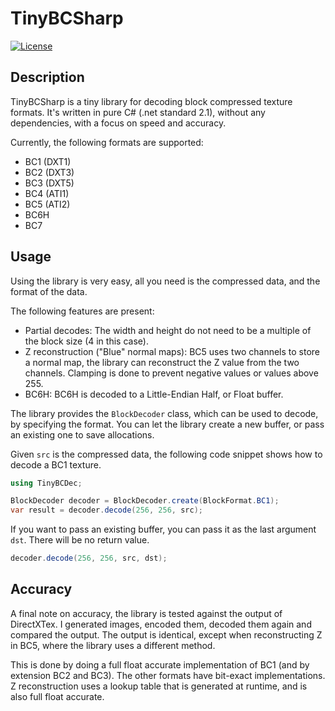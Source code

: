 ﻿# TinyBCSharp

[![License](https://img.shields.io/github/license/jandk/TinyBCSharp)](https://opensource.org/licenses/MIT)

## Description

TinyBCSharp is a tiny library for decoding block compressed texture formats. It's written in pure C# (.net standard 2.1),
without any dependencies, with a focus on speed and accuracy.

Currently, the following formats are supported:

- BC1 (DXT1)
- BC2 (DXT3)
- BC3 (DXT5)
- BC4 (ATI1)
- BC5 (ATI2)
- BC6H
- BC7

## Usage

Using the library is very easy, all you need is the compressed data, and the format of the data.

The following features are present:

- Partial decodes: The width and height do not need to be a multiple of the block size (4 in this case).
- Z reconstruction ("Blue" normal maps): BC5 uses two channels to store a normal map, the library can reconstruct the Z
  value from the two channels. Clamping is done to prevent negative values or values above 255.
- BC6H: BC6H is decoded to a Little-Endian Half, or Float buffer.

The library provides the `BlockDecoder` class, which can be used to decode, by specifying the format.
You can let the library create a new buffer, or pass an existing one to save allocations.

Given `src` is the compressed data, the following code snippet shows how to decode a BC1 texture.

```csharp
using TinyBCDec;

BlockDecoder decoder = BlockDecoder.create(BlockFormat.BC1);
var result = decoder.decode(256, 256, src);
```

If you want to pass an existing buffer, you can pass it as the last argument `dst`. There will be no return value.

```csharp
decoder.decode(256, 256, src, dst);
```

## Accuracy

A final note on accuracy, the library is tested against the output of DirectXTex. I generated images, encoded them,
decoded them again and compared the output. The output is identical, except when reconstructing Z in BC5, where the
library uses a different method.

This is done by doing a full float accurate implementation of BC1 (and by extension BC2 and BC3). The other formats have
bit-exact implementations. Z reconstruction uses a lookup table that is generated at runtime, and is also full float
accurate.
